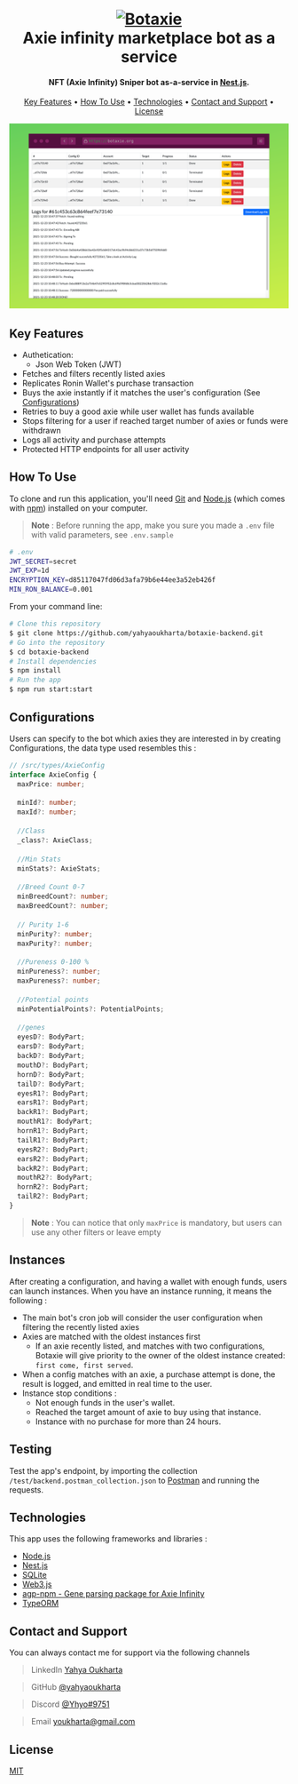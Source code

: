 <h1 align="center">
  <br>
  <a href="https://botaxie.org"><img src="https://botaxie.org/static/media/logo.a54f985f.png" alt="Botaxie" width="200"></a>
  <br>
  <strong>Axie infinity marketplace bot as a service</strong>
  <br>
</h1>

<h4 align="center">NFT (Axie Infinity) Sniper bot as-a-service in <a href="https://nestjs.com/" target="_blank">Nest.js</a>.</h4>



<p align="center">
  <a href="#key-features">Key Features</a> •
  <a href="#how-to-use">How To Use</a> •
  <a href="#technologies">Technologies</a> •
  <a href="#contact-and-support">Contact and Support</a> •
  <a href="#license">License</a>
</p>

![screenshot](https://raw.githubusercontent.com/Botaxie/botaxie/main/screenshots/screenshot-rocks(2).png)


## Key Features

* Authetication:
    - Json Web Token (JWT)
* Fetches and filters recently listed axies
* Replicates Ronin Wallet's purchase transaction
* Buys the axie instantly if it matches the user's configuration (See <a href="#configurations">Configurations</a>)
* Retries to buy a good axie while user wallet has funds available
* Stops filtering for a user if reached target number of axies or funds were withdrawn
* Logs all activity and purchase attempts
* Protected HTTP endpoints for all user activity

## How To Use

To clone and run this application, you'll need [Git](https://git-scm.com) and [Node.js](https://nodejs.org/en/download/) (which comes with [npm](http://npmjs.com)) installed on your computer.


> **Note** :
> Before running the app, make you sure you made a `.env` file with valid parameters, see `.env.sample`

```bash
# .env
JWT_SECRET=secret
JWT_EXP=1d
ENCRYPTION_KEY=d85117047fd06d3afa79b6e44ee3a52eb426f
MIN_RON_BALANCE=0.001
```

From your command line:
```bash
# Clone this repository
$ git clone https://github.com/yahyaoukharta/botaxie-backend.git
# Go into the repository
$ cd botaxie-backend
# Install dependencies
$ npm install
# Run the app
$ npm run start:start
```

## Configurations

Users can specify to the bot which axies they are interested in by creating Configurations, the data type used resembles this :

```typescript
// /src/types/AxieConfig
interface AxieConfig {
  maxPrice: number;

  minId?: number;
  maxId?: number;

  //Class
  _class?: AxieClass;

  //Min Stats
  minStats?: AxieStats;

  //Breed Count 0-7
  minBreedCount?: number;
  maxBreedCount?: number;

  // Purity 1-6
  minPurity?: number;
  maxPurity?: number;

  //Pureness 0-100 %
  minPureness?: number;
  maxPureness?: number;

  //Potential points
  minPotentialPoints?: PotentialPoints;

  //genes
  eyesD?: BodyPart;
  earsD?: BodyPart;
  backD?: BodyPart;
  mouthD?: BodyPart;
  hornD?: BodyPart;
  tailD?: BodyPart;
  eyesR1?: BodyPart;
  earsR1?: BodyPart;
  backR1?: BodyPart;
  mouthR1?: BodyPart;
  hornR1?: BodyPart;
  tailR1?: BodyPart;
  eyesR2?: BodyPart;
  earsR2?: BodyPart;
  backR2?: BodyPart;
  mouthR2?: BodyPart;
  hornR2?: BodyPart;
  tailR2?: BodyPart;
}
```

> **Note** :
> You can notice that only `maxPrice` is mandatory, but users can use any other filters or leave empty

## Instances

After creating a configuration, and having a wallet with enough funds, users can launch instances.
When you have an instance running, it means the following :

* The main bot's cron job will consider the user configuration when filtering the recently listed axies
* Axies are matched with the oldest instances first 
    - If an axie recently listed, and matches with two configurations, Botaxie will give priority to the owner of the oldest instance created: `first come, first served`.
* When a config matches with an axie, a purchase attempt is done, the result is logged, and emitted in real time to the user.
* Instance stop conditions :
    - Not enough funds in the user's wallet.
    - Reached the target amount of axie to buy using that instance.
    - Instance with no purchase for more than 24 hours.

## Testing

Test the app's endpoint, by importing the collection `/test/backend.postman_collection.json` to [Postman](https://postman.com/) and running the requests.

## Technologies

This app uses the following frameworks and libraries :

- [Node.js](https://nodejs.org/)
- [Nest.js](http://nestjs.com/)
- [SQLite](https://sqlite.org/)
- [Web3.js](https://web3js.readthedocs.io/)
- [agp-npm - Gene parsing package for Axie Infinity](https://github.com/ShaneMaglangit/agp-npm)
- [TypeORM](https://typeorm.io/)

## Contact and Support

You can always contact me for support via the following channels

> LinkedIn [Yahya Oukharta](https://linkedin.com/in/yahyaoukharta)

> GitHub [@yahyaoukharta](https://github.com/yahyaoukharta)

> Discord [@Yhyo#9751](https://discordapp.com/users/Yhyo#9751)

> Email [youkharta@gmail.com](#contact-and-support)

## License

[MIT](./LICENSE)
